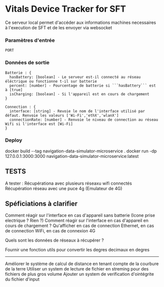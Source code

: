 # Vitals Device Tracker for SFT

Ce serveur local permet d'accéder aux informations machines necessaires à l'execution de SFT et de les envoyer via websocket

### Paramètres d'entrée

```PORT```

### Données de sortie

```
Batterie : {
  hasBattery: [boolean] - Le serveur est-il connecté au réseau éléctrique ou fonctionne t-il sur batterie
  percent: [number] - Pourcentage de batterie si ```hasBattery``` est à [true]
  isCharging: [boolean] - Si l'appareil est en cours de chargement
}

Connection : {
  interface: [string] - Revoie le nom de l'interface utilisé par défaut. Renvoie les valeurs ['Wi-Fi','ethX','wlanX']
  connectionRate: [number] - Renvoie le niveau de connection au réseau Wifi si l'interface est [Wi-Fi]
}
```

### Deploy

docker build --tag navigation-data-simulator-microservice .
docker run -dp 127.0.0.1:3000:3000 navigation-data-simulator-microservice:latest

## TESTS

A tester : Récupérationa avec plusieurs réseaxu wifi connectés
Récupération réseau avec une puce 4g (Emulateur de 4G)

## Spéficiations à clarifier
Comment réagir sur l'interface en cas d'appareil sans batterie (Icone prise electrique ? Rien ?)
Comment réagir sur l'interface en cas d'appareil en cours de chargement ?
Qu'afficher en cas de connection Ethernet, en cas de connection WiFi, en cas de connexion 4G

Quels sont les données de réseaux à récupérer ?

Fournir une fonction utils pour convertir les degres decimaux en degres 


____________________

Améliorer le système de calcul de distance en tenant compte de la courbure de la terre
Utiliser un system de lecture de fichier en streming pour des fichiers de plus gros volume
Ajouter un system de verification d'ointégrite du fichier d'input